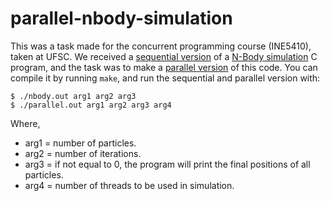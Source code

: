 # parallel-nbody-simulation

This was a task made for the concurrent programming course (INE5410), taken at
UFSC. We received a [sequential version](nbody.c) of a
[N-Body simulation](https://en.wikipedia.org/wiki/N-body_simulation) C program,
and the task was to make a [parallel version](parallel/parallel.c) of this code.
You can compile it by running `make`, and run the sequential and parallel
version with:
```
$ ./nbody.out arg1 arg2 arg3
$ ./parallel.out arg1 arg2 arg3 arg4
```
Where,
* arg1 = number of particles.
* arg2 = number of iterations.
* arg3 = if not equal to 0, the program will print the final positions of all
particles.
* arg4 = number of threads to be used in simulation.

